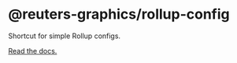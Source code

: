 # @reuters-graphics/rollup-config

Shortcut for simple Rollup configs.

[Read the docs.](https://reuters-graphics.github.io/yaks/rollup-config/)
